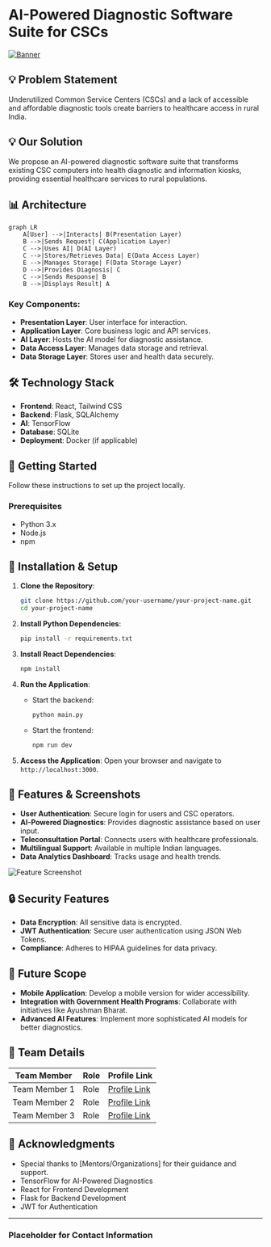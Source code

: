 # AI-Powered Diagnostic Software Suite for CSCs
[![Banner](path/to/banner.png)](https://www.yourwebsite.com)


## 💡 Problem Statement
Underutilized Common Service Centers (CSCs) and a lack of accessible and affordable diagnostic tools create barriers to healthcare access in rural India.

## 💡 Our Solution
We propose an AI-powered diagnostic software suite that transforms existing CSC computers into health diagnostic and information kiosks, providing essential healthcare services to rural populations.

## 📊 Architecture
```mermaid
graph LR
    A[User] -->|Interacts| B(Presentation Layer)
    B -->|Sends Request| C(Application Layer)
    C -->|Uses AI| D(AI Layer)
    C -->|Stores/Retrieves Data| E(Data Access Layer)
    E -->|Manages Storage| F(Data Storage Layer)
    D -->|Provides Diagnosis| C
    C -->|Sends Response| B
    B -->|Displays Result| A
```

### Key Components:
- **Presentation Layer**: User interface for interaction.
- **Application Layer**: Core business logic and API services.
- **AI Layer**: Hosts the AI model for diagnostic assistance.
- **Data Access Layer**: Manages data storage and retrieval.
- **Data Storage Layer**: Stores user and health data securely.

## 🛠️ Technology Stack
- **Frontend**: React, Tailwind CSS
- **Backend**: Flask, SQLAlchemy
- **AI**: TensorFlow
- **Database**: SQLite
- **Deployment**: Docker (if applicable)

## 🚦 Getting Started
Follow these instructions to set up the project locally.

### Prerequisites
- Python 3.x
- Node.js
- npm

## 🚀 Installation & Setup
1. **Clone the Repository**:
   ```bash
   git clone https://github.com/your-username/your-project-name.git
   cd your-project-name
   ```

2. **Install Python Dependencies**:
   ```bash
   pip install -r requirements.txt
   ```

3. **Install React Dependencies**:
   ```bash
   npm install
   ```

4. **Run the Application**:
   - Start the backend:
     ```bash
     python main.py
     ```
   - Start the frontend:
     ```bash
     npm run dev
     ```

5. **Access the Application**: Open your browser and navigate to `http://localhost:3000`.

## 📱 Features & Screenshots
- **User Authentication**: Secure login for users and CSC operators.
- **AI-Powered Diagnostics**: Provides diagnostic assistance based on user input.
- **Teleconsultation Portal**: Connects users with healthcare professionals.
- **Multilingual Support**: Available in multiple Indian languages.
- **Data Analytics Dashboard**: Tracks usage and health trends.

![Feature Screenshot](path/to/screenshot.png)

## 🔒 Security Features
- **Data Encryption**: All sensitive data is encrypted.
- **JWT Authentication**: Secure user authentication using JSON Web Tokens.
- **Compliance**: Adheres to HIPAA guidelines for data privacy.

## 🎯 Future Scope
- **Mobile Application**: Develop a mobile version for wider accessibility.
- **Integration with Government Health Programs**: Collaborate with initiatives like Ayushman Bharat.
- **Advanced AI Features**: Implement more sophisticated AI models for better diagnostics.

## 👥 Team Details
| Team Member | Role | Profile Link |
| --- | --- | --- |
| Team Member 1 | Role | [Profile Link](https://example.com/team-member-1) |
| Team Member 2 | Role | [Profile Link](https://example.com/team-member-2) |
| Team Member 3 | Role | [Profile Link](https://example.com/team-member-3) |


## 🙏 Acknowledgments
- Special thanks to [Mentors/Organizations] for their guidance and support.
- TensorFlow for AI-Powered Diagnostics
- React for Frontend Development
- Flask for Backend Development
- JWT for Authentication

---

### Placeholder for Contact Information




